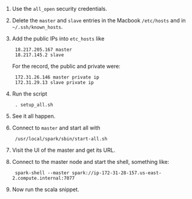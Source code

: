 1. Use the `all_open` security credentials.
1. Delete the `master` and `slave` entries in the Macbook `/etc/hosts` and in `~/.ssh/known_hosts`.
1. Add the public IPs into `etc_hosts` like

        18.217.205.167 master
        18.217.145.2 slave

    For the record, the public and private were:

        172.31.26.146 master private ip
        172.31.29.13 slave private ip

1. Run the script

        . setup_all.sh
1. See it all happen.
1. Connect to `master` and start all with

        /usr/local/spark/sbin/start-all.sh
1. Visit the UI of the master and get its URL.
1. Connect to the master node and start the shell, something like:

        spark-shell --master spark://ip-172-31-28-157.us-east-2.compute.internal:7077

1. Now run the scala snippet.
